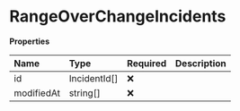 # RangeOverChangeIncidents

**Properties**

| Name       | Type         | Required | Description |
| :--------- | :----------- | :------- | :---------- |
| id         | IncidentId[] | ❌       |             |
| modifiedAt | string[]     | ❌       |             |

<!-- This file was generated by liblab | https://liblab.com/ -->
